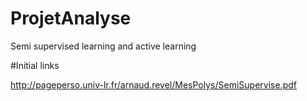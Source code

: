 # ProjetAnalyse
Semi supervised learning and active learning


#Initial links

http://pageperso.univ-lr.fr/arnaud.revel/MesPolys/SemiSupervise.pdf
